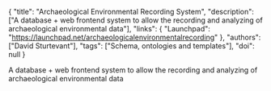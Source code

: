 {
  "title": "Archaeological Environmental Recording System",
  "description": ["A database + web frontend system to allow the recording and analyzing of archaeological environmental data"],
  "links": {
    "Launchpad": "https://launchpad.net/archaeologicalenvironmentalrecording"
  },
  "authors": ["David Sturtevant"],
  "tags": ["Schema, ontologies and templates"],
  "doi": null
}

<!-- Generated by csv2md.R – do not edit by hand -->

A database + web frontend system to allow the recording and analyzing of archaeological environmental data